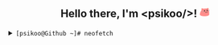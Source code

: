 <div align="center">
<h2 >Hello there, I'm &ltpsikoo/&gt! <img src="https://github.com/psikoo/psikoo/blob/main/assets/gif/partyblobcat.gif" width="20"></h2>
</div>
<details>
<summary><code>[psikoo@Github ~]# neofetch</code></summary>
<div>
<pre>

PPPPPPPPPPPPPPPPP                     iiii    ┌──psikoo@github───────────────────────────────────────────────────────┐
P::::::::::::::::P                   i::::i      ┌👤About me
P::::::PPPPPP:::::P                   iiii       ├──>🖊️Name > psikoo || psi
PP:::::P     P:::::P                             ├──>👫Pronouns > he || she || it
  P::::P     P:::::P   ssssssssss   iiiiiii      ├──>📅Birth > 3rd oct. 2005 (19)
  P::::P     P:::::P ss::::::::::s  i:::::i      ├──>🌍Residence > europe/spain/madrid
  P::::PPPPPP:::::Pss:::::::::::::s  i::::i      ├──>📖Language > en_US && es_ES
  P:::::::::::::PP s::::::ssss:::::s i::::i      └──>👷Ocupation > student
  P::::PPPPPPPPP    s:::::s  ssssss  i::::i    
  P::::P              s::::::s       i::::i   ├──┰🌐Socials
  P::::P                 s::::::s    i::::i   │  ├──>💻Linktre > linktr.ee/psikoo
  P::::P           ssssss   s:::::s  i::::i   │  └──>💻Discord > @psikoo
PP::::::PP         s:::::ssss::::::si::::::i  │
P::::::::P         s::::::::::::::s i::::::i  ├──┰🔍System information
P::::::::P          s:::::::::::ss  i::::::i  │  ├──> 💻OS > Tiny10 || Arch
PPPPPPPPPP           sssssssssss    iiiiiiii  │  ├──> 🎥GPU > GeForce RTX 3080
                                              │  ├──> ⚙️CPU > i9-10900KF @ 3.70GHz
                                              │  └──> 💾RAM > 60GiB DDR4
                                              │
                                              │
                                              └──A──┘
                                              └──A──┘
                                              └──A──┘
                                              └──A──┘
                                              └──A──┘
                                              └──A──┘
                                              └──A──┘
                                              └──B──┘
                                              └──A──┘
                                              └──C──┘
                                              └──A──┘
                                              └──A──┘
</pre>
</div>
</details>
